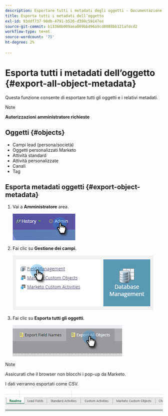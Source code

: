 ```yaml
---
description: Esportare tutti i metadati degli oggetti - Documentazione Marketo - Documentazione del prodotto
title: Esporta tutti i metadati dell’oggetto
exl-id: 93ddf737-98db-4791-b526-d399c59147ee
source-git-commit: b13360b009aea869bbd96a9cd0888bb121afdcd2
workflow-type: tm+mt
source-wordcount: '75'
ht-degree: 2%

---
```


# Esporta tutti i metadati dell’oggetto {#export-all-object-metadata}

Questa funzione consente di esportare tutti gli oggetti e i relativi metadati.

>[!NOTE]
>
>**Autorizzazioni amministratore richieste**

## Oggetti {#objects}

* Campi lead (persona/società)
* Oggetti personalizzati Marketo
* Attività standard
* Attività personalizzate
* Canali
* Tag

## Esporta metadati oggetti {#export-object-metadata}

1. Vai a **Amministratore** area.

   ![](assets/export-all-object-metadata-1.png)

1. Fai clic su **Gestione dei campi**.

   ![](assets/export-all-object-metadata-2.png)

1. Fai clic su **Esporta tutti gli oggetti**.

   ![](assets/export-all-object-metadata-3.png)

>[!NOTE]
>
>Assicurati che il browser non blocchi i pop-up da Marketo.

I dati verranno esportati come CSV.

![](assets/export-all-object-metadata-4.png)

